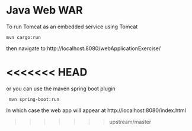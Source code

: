 
# Java Web WAR

To run Tomcat as an embedded service using Tomcat

```
mvn cargo:run
```

then navigate to http://localhost:8080/webApplicationExercise/


<<<<<<< HEAD
=======
or you can use the maven spring boot plugin
```
 mvn spring-boot:run
```
In which case the web app will appear at http://localhost:8080/index.html


>>>>>>> upstream/master




